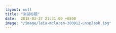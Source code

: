 ```yaml
---
layout: null
title: "测试标题"
date:  2018-03-27 21:31:00 +0800
image: "/image/leio-mclaren-300912-unsplash.jpg"
---
```

